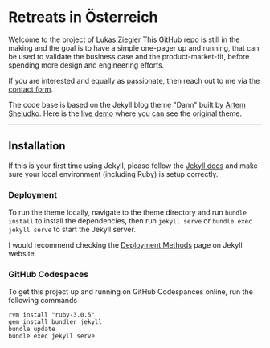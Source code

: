 # Retreats in Österreich

Welcome to the project of [Lukas Ziegler](https://lukasziegler.com/)
This GitHub repo is still in the making and the goal is to have a simple one-pager up and running, that can be used to validate the business case and the product-market-fit, before spending more design and engineering efforts.

If you are interested and equally as passionate, then reach out to me via the [contact form](https://retreats-in-oesterreich.at/kontakt/).

The code base is based on the Jekyll blog theme "Dann" built by [Artem Sheludko](https://jekyllthemes.io/developers/artem-sheludko). Here is the [live demo](https://dann-jekyll.netlify.app/) where you can see the original theme.

* * *

## Installation

If this is your first time using Jekyll, please follow the [Jekyll docs](https://jekyllrb.com/docs/installation/) and make sure your local environment (including Ruby) is setup correctly.


### Deployment

To run the theme locally, navigate to the theme directory and run `bundle install` to install the dependencies, then run `jekyll serve` or `bundle exec jekyll serve` to start the Jekyll server.

I would recommend checking the [Deployment Methods](https://jekyllrb.com/docs/deployment-methods/) page on Jekyll website.


### GitHub Codespaces

To get this project up and running on GitHub Codespances online, run the following commands

```
rvm install "ruby-3.0.5"
gem install bundler jekyll
bundle update
bundle exec jekyll serve
```